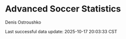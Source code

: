 # Advanced Soccer Statistics
Denis Ostroushko

<!-- gfm -->

Last successful data update: 2025-10-17 20:03:33 CST

